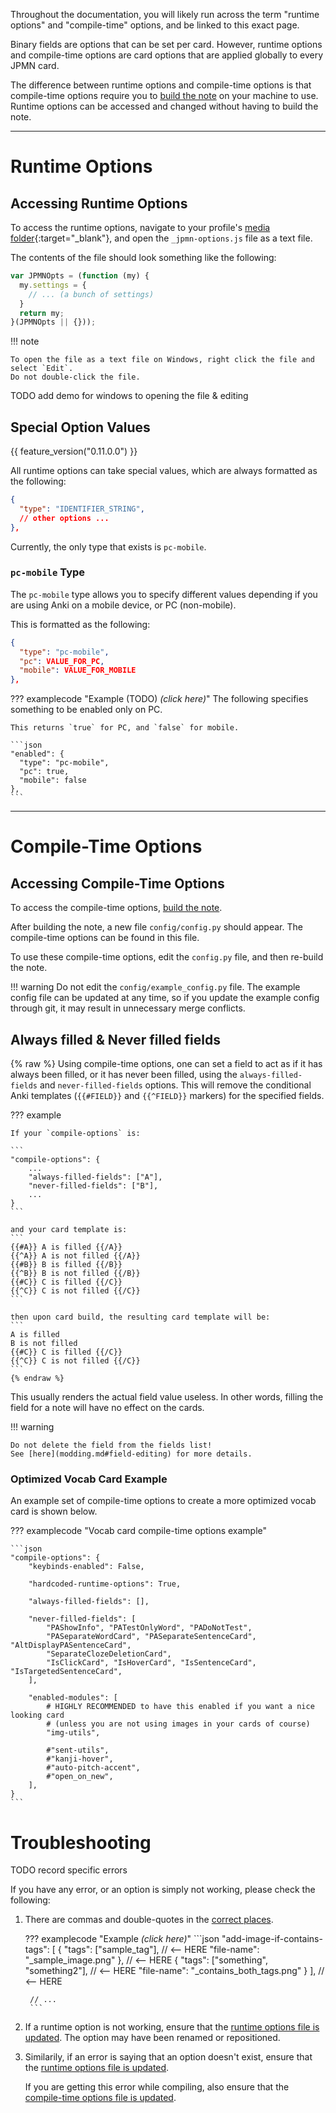 Throughout the documentation, you will likely run across the term
"runtime options" and "compile-time" options,
and be linked to this exact page.

Binary fields are options that can be set per card.
However, runtime options and compile-time options are card options that are applied globally
to every JPMN card.

The difference between runtime options and compile-time options is that
compile-time options require you to [build the note](building.md) on your machine
to use.
Runtime options can be accessed and changed without having to build the note.

---

# Runtime Options

## Accessing Runtime Options

To access the runtime options, navigate to your profile's
[media folder](faq.md#where-is-the-x-folder-in-anki){:target="_blank"},
and open the `_jpmn-options.js` file as a text file.

The contents of the file should look something like the following:
```javascript
var JPMNOpts = (function (my) {
  my.settings = {
    // ... (a bunch of settings)
  }
  return my;
}(JPMNOpts || {}));
```

!!! note

    To open the file as a text file on Windows, right click the file and select `Edit`.
    Do not double-click the file.

TODO add demo for windows to opening the file & editing






<!--
# Notation
TODO

- arrow indicates `{}` or `[]`
- option paths should ALWAYS be found in the example config file TODO link
- if you can't find the option in your file, ensure your options file is updated with the example config file


example:

> `modules` →  `img-utils` →  `add-image-if-contains-tags`

is placed under:

```
{
  "modules": [
    "img-utils": {
      "add-image-if-contains-tags": ...
    }
  ]
}
```
-->

<!--
Compile time options will be differentiated by using a `(C)` at the front.

TODO only use this notation if necessary...

> (C) `modules` →  `img-utils` →  `add-image-if-contains-tags`
-->





## Special Option Values

{{ feature_version("0.11.0.0") }}

All runtime options can take special values, which are always formatted as the following:

```json
{
  "type": "IDENTIFIER_STRING",
  // other options ...
},
```

Currently, the only type that exists is `pc-mobile`.


### `pc-mobile` Type

The `pc-mobile` type allows you to specify different values depending if
you are using Anki on a mobile device, or PC (non-mobile).

This is formatted as the following:

```json
{
  "type": "pc-mobile",
  "pc": VALUE_FOR_PC,
  "mobile": VALUE_FOR_MOBILE
},
```

??? examplecode "Example (TODO) *(click here)*"
    The following specifies something to be enabled only on PC.

    This returns `true` for PC, and `false` for mobile.

    ```json
    "enabled": {
      "type": "pc-mobile",
      "pc": true,
      "mobile": false
    },
    ```

---


<!--
# Options

I highly recommend going through this file and selecting the options that best fits your workflow.
As each setting is already documented in the file,
**the settings will not be documented here**.
Instead, a small number of hand selected settings will be showcased below,
to give you a taste of what is available.

TODO flesh out below


!!! note
    You may have noticed that most options are separated into groups within something called `modules`.
    This is an internal design choice to allow separation of code easier.
    More information on modules can be found [here](modding.md#custom-js-modules).

-->

<!--
## Modules
Many javascript heavy code are separated into modules by default.
These can be enabled and disabled at the user's will if the user
wants to sacrifice functionality for a slightly faster card.

Some examples include:

- kanji-hover
- [auto-pitch-accent](autopa.md)
- sent-utils (basic sentence processing)
- img-utils (basic image processing)

These modules likely also also have their own collection of settings
to modify the behavior of said module.
-->


# Compile-Time Options

## Accessing Compile-Time Options

To access the compile-time options, [build the note](building.md).

After building the note, a new file `config/config.py` should appear.
The compile-time options can be found in this file.

To use these compile-time options, edit the `config.py` file,
and then re-build the note.


!!! warning
    Do not edit the `config/example_config.py` file.
    The example config file can be updated at any time,
    so if you update the example config through git,
    it may result in unnecessary merge conflicts.




## Always filled & Never filled fields
{% raw %}
Using compile-time options,
one can set a field to act as if it has always been filled, or it has never been filled,
using the `always-filled-fields` and `never-filled-fields` options.
This will remove the conditional Anki templates
(`{{#FIELD}}` and `{{^FIELD}}` markers) for the specified fields.


??? example

    If your `compile-options` is:

    ```
    "compile-options": {
        ...
        "always-filled-fields": ["A"],
        "never-filled-fields": ["B"],
        ...
    }
    ```

    and your card template is:
    ```
    {{#A}} A is filled {{/A}}
    {{^A}} A is not filled {{/A}}
    {{#B}} B is filled {{/B}}
    {{^B}} B is not filled {{/B}}
    {{#C}} C is filled {{/C}}
    {{^C}} C is not filled {{/C}}
    ```

    then upon card build, the resulting card template will be:
    ```
    A is filled
    B is not filled
    {{#C}} C is filled {{/C}}
    {{^C}} C is not filled {{/C}}
    ```
    {% endraw %}


This usually renders the actual field value useless. In other words, filling the field
for a note will have no effect on the cards.


!!! warning

    Do not delete the field from the fields list!
    See [here](modding.md#field-editing) for more details.


### Optimized Vocab Card Example
An example set of compile-time options to create a more optimized vocab card is shown below.

??? examplecode "Vocab card compile-time options example"

    ```json
    "compile-options": {
        "keybinds-enabled": False,

        "hardcoded-runtime-options": True,

        "always-filled-fields": [],

        "never-filled-fields": [
            "PAShowInfo", "PATestOnlyWord", "PADoNotTest",
            "PASeparateWordCard", "PASeparateSentenceCard", "AltDisplayPASentenceCard",
            "SeparateClozeDeletionCard",
            "IsClickCard", "IsHoverCard", "IsSentenceCard", "IsTargetedSentenceCard",
        ],

        "enabled-modules": [
            # HIGHLY RECOMMENDED to have this enabled if you want a nice looking card
            # (unless you are not using images in your cards of course)
            "img-utils",

            #"sent-utils",
            #"kanji-hover",
            #"auto-pitch-accent",
            #"open_on_new",
        ],
    }
    ```


# Troubleshooting

TODO record specific errors

If you have any error, or an option is simply not working, please check the following:

1. There are commas and double-quotes in the [correct places](https://www.json.org/json-en.html).

    ??? examplecode "Example *(click here)*"
        ```json
        "add-image-if-contains-tags": [
          {
            "tags": ["sample_tag"], // <-- HERE
            "file-name": "_sample_image.png"
          }, // <-- HERE
          {
            "tags": ["something", "something2"], // <-- HERE
            "file-name": "_contains_both_tags.png"
          }
        ], // <-- HERE

        // ...
        ```

1. If a runtime option is not working,
    ensure that the
    [runtime options file is updated](updating.md#updating-the-runtime-options-file).
    The option may have been renamed or repositioned.

1.  Similarily, if an error is saying that an option doesn't exist, ensure
    that the [runtime options file is updated](updating.md#updating-the-runtime-options-file).

    If you are getting this error while compiling, also ensure that the
    [compile-time options file is updated](https://github.com/Aquafina-water-bottle/jp-mining-note/blob/master/config/example_config.py).





